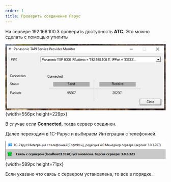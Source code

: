 ```yaml
---
order: 1
title: Проверить соединение Рарус
---
```


На сервере 192.168.100.3 проверить доступность **ATC**. Это можно сделать с помощью утилиты

![](./proverit-soedinenie.png){width=556px height=229px}

В случае если **Connected**, тогда сервер соединен.

Далее переходим в 1С-Рарус и выбираем Интеграция с телефонией.

![](./proverit-soedinenie-2.png){width=589px height=71px}

Если указано что связь с сервером установлена, то все в порядке.